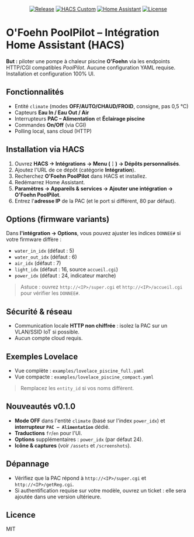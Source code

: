 <p align="center">
  <a href="https://github.com/jfbrassens/ofoehn-poolpilot-ha/releases"><img alt="Release" src="https://img.shields.io/github/v/release/jfbrassens/ofoehn-poolpilot-ha"></a>
  <a href="https://github.com/hacs/integration"><img alt="HACS Custom" src="https://img.shields.io/badge/HACS-Custom-blue.svg"></a>
  <a href="https://www.home-assistant.io/"><img alt="Home Assistant" src="https://img.shields.io/badge/Home%20Assistant-2024.6%2B-41BDF5"></a>
  <a href="https://github.com/jfbrassens/ofoehn-poolpilot-ha/blob/main/LICENSE"><img alt="License" src="https://img.shields.io/badge/License-MIT-green.svg"></a>
</p>

# O'Foehn PoolPilot – Intégration Home Assistant (HACS)

**But :** piloter une pompe à chaleur piscine **O'Foehn** via les endpoints HTTP/CGI compatibles *PoolPilot*.
Aucune configuration YAML requise. Installation et configuration 100% UI.

## Fonctionnalités
- Entité `climate` (modes **OFF/AUTO/CHAUD/FROID**, consigne, pas 0,5 °C)
- Capteurs **Eau In / Eau Out / Air**
- Interrupteurs **PAC – Alimentation** et **Éclairage piscine**
- Commandes **On/Off** (via CGI)
- Polling local, sans cloud (HTTP)

## Installation via HACS
1. Ouvrez **HACS → Intégrations → Menu (⋮) → Dépôts personnalisés**.
2. Ajoutez l'URL de ce dépôt (catégorie **Intégration**).
3. Recherchez **O'Foehn PoolPilot** dans HACS et installez.
4. Redémarrez Home Assistant.
5. **Paramètres → Appareils & services → Ajouter une intégration → O'Foehn PoolPilot**.
6. Entrez l'**adresse IP** de la PAC (et le port si différent, 80 par défaut).

## Options (firmware variants)
Dans **l'intégration → Options**, vous pouvez ajuster les indices `DONNEE#` si votre firmware diffère :
- `water_in_idx` (défaut : 5)
- `water_out_idx` (défaut : 6)
- `air_idx` (défaut : 7)
- `light_idx` (défaut : 16, source `accueil.cgi`)
- `power_idx` (défaut : 24, indicateur marche)

> Astuce : ouvrez `http://<IP>/super.cgi` et `http://<IP>/accueil.cgi` pour vérifier les `DONNEE#`.

## Sécurité & réseau
- Communication locale **HTTP non chiffrée** : isolez la PAC sur un VLAN/SSID IoT si possible.
- Aucun compte cloud requis.

## Exemples Lovelace
- Vue complète : `examples/lovelace_piscine_full.yaml`
- Vue compacte : `examples/lovelace_piscine_compact.yaml`

> Remplacez les `entity_id` si vos noms diffèrent.

## Nouveautés v0.1.0
- **Mode OFF** dans l'entité `climate` (basé sur l'index `power_idx`) et **interrupteur `PAC – Alimentation`** dédié.
- **Traductions** `fr`/`en` pour l'UI.
- **Options** supplémentaires : `power_idx` (par défaut 24).
- **Icône & captures** (voir `/assets` et `/screenshots`).

## Dépannage
- Vérifiez que la PAC répond à `http://<IP>/super.cgi` et `http://<IP>/getReg.cgi`.
- Si authentification requise sur votre modèle, ouvrez un ticket : elle sera ajoutée dans une version ultérieure.

## Licence
MIT
